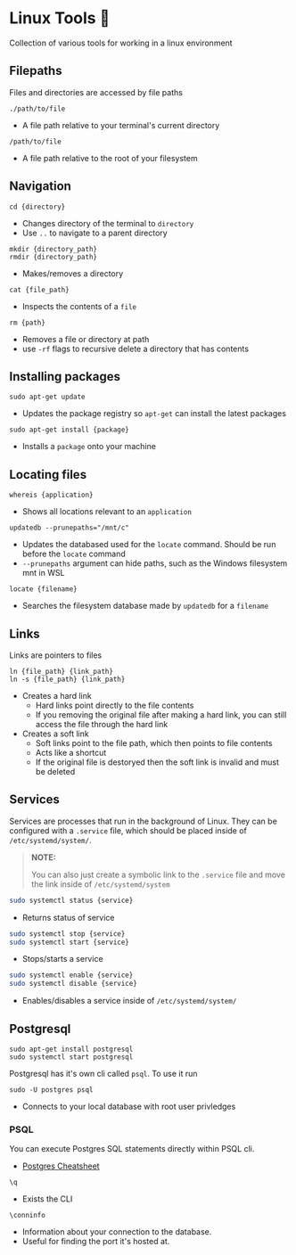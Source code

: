 # Linux Tools 🐧

Collection of various tools for working in a linux environment

## Filepaths

Files and directories are accessed by file paths

```
./path/to/file
```

- A file path relative to your terminal's current directory

```
/path/to/file
```

- A file path relative to the root of your filesystem

## Navigation

```
cd {directory}
```

- Changes directory of the terminal to `directory`
- Use `..` to navigate to a parent directory

```
mkdir {directory_path}
rmdir {directory_path}
```

- Makes/removes a directory

```
cat {file_path}
```

- Inspects the contents of a `file`

```
rm {path}
```

- Removes a file or directory at path
- use `-rf` flags to recursive delete a directory that has contents 


## Installing packages

```
sudo apt-get update
```

- Updates the package registry so `apt-get` can install the latest packages 

```
sudo apt-get install {package}
```

- Installs a `package` onto your machine

## Locating files

```
whereis {application}
```

- Shows all locations relevant to an `application`

```
updatedb --prunepaths="/mnt/c"
```

- Updates the databased used for the `locate` command. Should be run before the `locate` command
- `--prunepaths` argument can hide paths, such as the Windows filesystem mnt in WSL 

```
locate {filename}
```

- Searches the filesystem database made by `updatedb` for a `filename`

## Links

Links are pointers to files

```
ln {file_path} {link_path}
ln -s {file_path} {link_path}
```

- Creates a hard link
    - Hard links point directly to the file contents
    - If you removing the original file after making a hard link, you can still access the file through the hard link
- Creates a soft link
    - Soft links point to the file path, which then points to file contents 
    - Acts like a shortcut
    - If the original file is destoryed then the soft link is invalid and must be deleted 

## Services

Services are processes that run in the background of Linux. They can be configured with a `.service` file, which should be placed inside of `/etc/systemd/system/`. 

> **NOTE:**
>
> You can also just create a symbolic link to the `.service` file 
> and move the link inside of `/etc/systemd/system`

```bash
sudo systemctl status {service}
```

- Returns status of service

```bash
sudo systemctl stop {service}
sudo systemctl start {service}
```

- Stops/starts a service

```bash
sudo systemctl enable {service}
sudo systemctl disable {service}
```

- Enables/disables a service inside of `/etc/systemd/system/`

## Postgresql

```
sudo apt-get install postgresql
sudo systemctl start postgresql
```

Postgresql has it's own cli called `psql`. To use it run

```
sudo -U postgres psql
```

- Connects to your local database with root user privledges

### PSQL

You can execute Postgres SQL statements directly within PSQL cli. 
- [Postgres Cheatsheet](https://postgrescheatsheet.com/#/tables)

```
\q
```

- Exists the CLI

```
\conninfo
```

- Information about your connection to the database.
- Useful for finding the port it's hosted at.